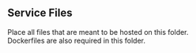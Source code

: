 ## Service Files

Place all files that are meant to be hosted on this folder.  
Dockerfiles are also required in this folder.
